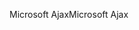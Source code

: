 <span data-ttu-id="b3061-101">Microsoft Ajax</span><span class="sxs-lookup"><span data-stu-id="b3061-101">Microsoft Ajax</span></span>